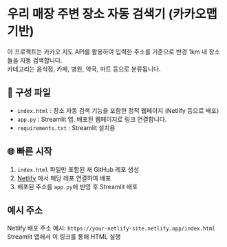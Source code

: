 
# 우리 매장 주변 장소 자동 검색기 (카카오맵 기반)

이 프로젝트는 카카오 지도 API를 활용하여 입력한 주소를 기준으로 반경 1km 내 장소들을 자동 검색합니다.  
카테고리는 음식점, 카페, 병원, 약국, 마트 등으로 분류됩니다.

## 🔧 구성 파일

- `index.html` : 장소 자동 검색 기능을 포함한 정적 웹페이지 (Netlify 등으로 배포)
- `app.py` : Streamlit 앱. 배포된 웹페이지로 링크 연결합니다.
- `requirements.txt` : Streamlit 설치용

## 🌐 빠른 시작

1. `index.html` 파일만 포함된 새 GitHub 레포 생성
2. [Netlify](https://app.netlify.com/) 에서 해당 레포 연결하여 배포
3. 배포된 주소를 `app.py`에 반영 후 Streamlit 배포

## 예시 주소

Netlify 배포 주소 예시: `https://your-netlify-site.netlify.app/index.html`  
Streamlit 앱에서 이 링크를 통해 HTML 실행
